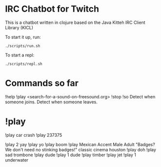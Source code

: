 # IRC Chatbot for Twitch

This is a chatbot written in clojure based on the Java Kitteh IRC Client Library (KICL)

To start it up, run: 

```
./scripts/run.sh
```

To start a repl: 

```
./scripts/repl.sh
```

# Commands so far

!help
!play <search-for-a-sound-on-freesound.org>
!stop 
!so <username>
Detect when someone joins. 
Detect when someone leaves. 

# !play

!play car crash
!play 237375

!play 2 yay
!play yo
!play boom
!play Mexican Accent Male Adult "Badges? We don't need no stinking badges!" classic cinema houston
!play doh
!play sad trombone
!play dude
!play 1 dude
!play timber
!play jet
!play 1 underwater
